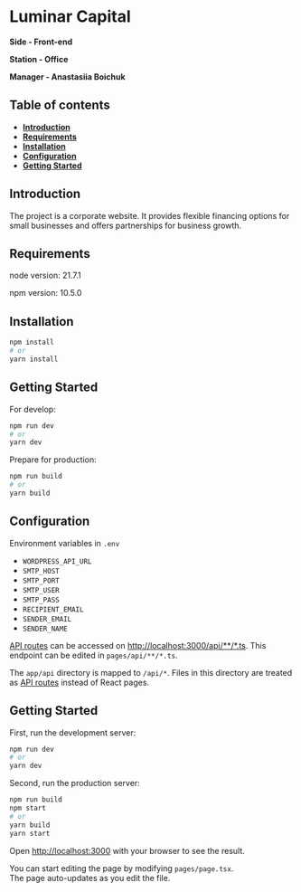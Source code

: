 # Luminar Capital

**Side - Front-end**

**Station - Office**

**Manager - Anastasiia Boichuk**

## Table of contents
- **[Introduction](#introduction)**
- **[Requirements](#requirements)**
- **[Installation](#installation)**
- **[Configuration](#configuration)**
- **[Getting Started](#getting-started)**

<h2 id="introduction">Introduction</h2>

The project is a corporate website. It provides flexible financing options for small businesses and offers partnerships for business growth.

<h2 id="requirements">Requirements</h2>

node version: 21.7.1

npm version: 10.5.0

<h2 id="installation">Installation</h2>

```bash
npm install
# or
yarn install
```

<h2 id="getting-started">Getting Started</h2>

For develop:

```bash
npm run dev
# or
yarn dev
```

Prepare for production:
```bash
npm run build
# or
yarn build
```

<h2 id="configuration">Configuration</h2>

Environment variables in ```.env```
* ``WORDPRESS_API_URL``
* ``SMTP_HOST``
* ``SMTP_PORT``
* ``SMTP_USER``
* ``SMTP_PASS``
* ``RECIPIENT_EMAIL``
* ``SENDER_EMAIL``
* ``SENDER_NAME``

[API routes](https://nextjs.org/docs/api-routes/introduction) can be accessed on [http://localhost:3000/api/**/*.ts](http://localhost:3000/api/**/*.ts). This endpoint can be edited in `pages/api/**/*.ts`.

The `app/api` directory is mapped to `/api/*`. Files in this directory are treated as [API routes](https://nextjs.org/docs/api-routes/introduction) instead of React pages.

<h2 id="getting-started">Getting Started</h2>

First, run the development server:

```bash
npm run dev
# or
yarn dev
```

Second, run the production server:
```bash
npm run build
npm start
# or
yarn build
yarn start
```

Open [http://localhost:3000](http://localhost:3000) with your browser to see the result.

You can start editing the page by modifying `pages/page.tsx`. <br/>
The page auto-updates as you edit the file.